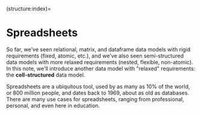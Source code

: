 (structure:index)=
# Spreadsheets
So far, we've seen relational, matrix, and dataframe data models with
rigid requirements (fixed, atomic, etc.), and we've also seen
semi-structured data models with more relaxed requirements (nested,
flexible, non-atomic). In this note, we'll introduce another data model
with \"relaxed\" requirements: the **cell-structured** data model.

Spreadsheets are a ubiquitous tool, used by as many as 10% of the world,
or 800 million people, and dates back to 1969, about as old as
databases. There are many use cases for spreadsheets, ranging from
professional, personal, and even here in education.

```{tableofcontents}
```